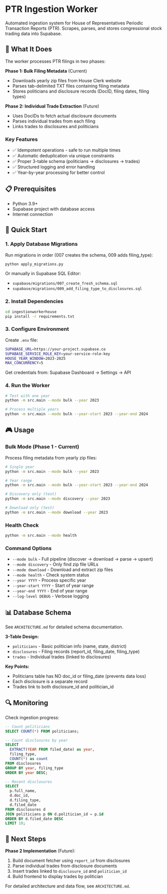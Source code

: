 # PTR Ingestion Worker

Automated ingestion system for House of Representatives Periodic Transaction Reports (PTR). Scrapes, parses, and stores congressional stock trading data into Supabase.

## 🎯 What It Does

The worker processes PTR filings in two phases:

**Phase 1: Bulk Filing Metadata** (Current)
- Downloads yearly zip files from House Clerk website
- Parses tab-delimited TXT files containing filing metadata
- Stores politicians and disclosure records (DocID, filing dates, filing types)

**Phase 2: Individual Trade Extraction** (Future)
- Uses DocIDs to fetch actual disclosure documents
- Parses individual trades from each filing
- Links trades to disclosures and politicians

### Key Features

- ✅ Idempotent operations - safe to run multiple times
- ✅ Automatic deduplication via unique constraints
- ✅ Proper 3-table schema (politicians → disclosures → trades)
- ✅ Structured logging and error handling
- ✅ Year-by-year processing for better control

## 📋 Prerequisites

- Python 3.9+
- Supabase project with database access
- Internet connection

## 🚀 Quick Start

### 1. Apply Database Migrations

Run migrations in order (007 creates the schema, 009 adds filing_type):

```bash
python apply_migrations.py
```

Or manually in Supabase SQL Editor:
- `supabase/migrations/007_create_fresh_schema.sql`
- `supabase/migrations/009_add_filing_type_to_disclosures.sql`

### 2. Install Dependencies

```bash
cd ingestionworkerhouse
pip install -r requirements.txt
```

### 3. Configure Environment

Create `.env` file:

```bash
SUPABASE_URL=https://your-project.supabase.co
SUPABASE_SERVICE_ROLE_KEY=your-service-role-key
HOUSE_YEAR_WINDOW=2023-2025
MAX_CONCURRENCY=5
```

Get credentials from: Supabase Dashboard → Settings → API

### 4. Run the Worker

```bash
# Test with one year
python -m src.main --mode bulk --year 2023

# Process multiple years
python -m src.main --mode bulk --year-start 2023 --year-end 2024
```

## 🎮 Usage

### Bulk Mode (Phase 1 - Current)

Process filing metadata from yearly zip files:

```bash
# Single year
python -m src.main --mode bulk --year 2023

# Year range
python -m src.main --mode bulk --year-start 2023 --year-end 2024

# Discovery only (test)
python -m src.main --mode discovery --year 2023

# Download only (test)
python -m src.main --mode download --year 2023
```

### Health Check

```bash
python -m src.main --mode health
```

### Command Options

- `--mode bulk` - Full pipeline (discover → download → parse → upsert)
- `--mode discovery` - Only find zip file URLs
- `--mode download` - Download and extract zip files
- `--mode health` - Check system status
- `--year YYYY` - Process specific year
- `--year-start YYYY` - Start of year range
- `--year-end YYYY` - End of year range
- `--log-level DEBUG` - Verbose logging

## 📊 Database Schema

See `ARCHITECTURE.md` for detailed schema documentation.

**3-Table Design:**
- `politicians` - Basic politician info (name, state, district)
- `disclosures` - Filing records (report_id, filing_date, filing_type)
- `trades` - Individual trades (linked to disclosures)

**Key Points:**
- Politicians table has NO doc_id or filing_date (prevents data loss)
- Each disclosure is a separate record
- Trades link to both disclosure_id and politician_id

## 🔍 Monitoring

Check ingestion progress:

```sql
-- Count politicians
SELECT COUNT(*) FROM politicians;

-- Count disclosures by year
SELECT 
  EXTRACT(YEAR FROM filed_date) as year,
  filing_type,
  COUNT(*) as count
FROM disclosures
GROUP BY year, filing_type
ORDER BY year DESC;

-- Recent disclosures
SELECT 
  p.full_name,
  d.doc_id,
  d.filing_type,
  d.filed_date
FROM disclosures d
JOIN politicians p ON d.politician_id = p.id
ORDER BY d.filed_date DESC
LIMIT 10;
```

## 📝 Next Steps

**Phase 2 Implementation** (Future):
1. Build document fetcher using `report_id` from disclosures
2. Parse individual trades from disclosure documents
3. Insert trades linked to `disclosure_id` and `politician_id`
4. Build frontend to display trades by politician

For detailed architecture and data flow, see `ARCHITECTURE.md`.
